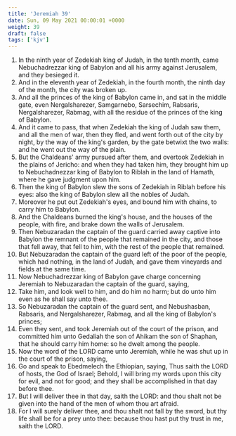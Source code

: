 ```yaml
---
title: 'Jeremiah 39'
date: Sun, 09 May 2021 00:00:01 +0000
weight: 39
draft: false
tags: ['kjv'] 
---
```


1. In the ninth year of Zedekiah king of Judah, in the tenth month, came Nebuchadrezzar king of Babylon and all his army against Jerusalem, and they besieged it.
2. And in the eleventh year of Zedekiah, in the fourth month, the ninth day of the month, the city was broken up.
3. And all the princes of the king of Babylon came in, and sat in the middle gate, even Nergalsharezer, Samgarnebo, Sarsechim, Rabsaris, Nergalsharezer, Rabmag, with all the residue of the princes of the king of Babylon.
4. And it came to pass, that when Zedekiah the king of Judah saw them, and all the men of war, then they fled, and went forth out of the city by night, by the way of the king's garden, by the gate betwixt the two walls: and he went out the way of the plain.
5. But the Chaldeans' army pursued after them, and overtook Zedekiah in the plains of Jericho: and when they had taken him, they brought him up to Nebuchadnezzar king of Babylon to Riblah in the land of Hamath, where he gave judgment upon him.
6. Then the king of Babylon slew the sons of Zedekiah in Riblah before his eyes: also the king of Babylon slew all the nobles of Judah.
7. Moreover he put out Zedekiah's eyes, and bound him with chains, to carry him to Babylon.
8. And the Chaldeans burned the king's house, and the houses of the people, with fire, and brake down the walls of Jerusalem.
9. Then Nebuzaradan the captain of the guard carried away captive into Babylon the remnant of the people that remained in the city, and those that fell away, that fell to him, with the rest of the people that remained.
10. But Nebuzaradan the captain of the guard left of the poor of the people, which had nothing, in the land of Judah, and gave them vineyards and fields at the same time.
11. Now Nebuchadrezzar king of Babylon gave charge concerning Jeremiah to Nebuzaradan the captain of the guard, saying,
12. Take him, and look well to him, and do him no harm; but do unto him even as he shall say unto thee.
13. So Nebuzaradan the captain of the guard sent, and Nebushasban, Rabsaris, and Nergalsharezer, Rabmag, and all the king of Babylon's princes;
14. Even they sent, and took Jeremiah out of the court of the prison, and committed him unto Gedaliah the son of Ahikam the son of Shaphan, that he should carry him home: so he dwelt among the people.
15. Now the word of the LORD came unto Jeremiah, while he was shut up in the court of the prison, saying,
16. Go and speak to Ebedmelech the Ethiopian, saying, Thus saith the LORD of hosts, the God of Israel; Behold, I will bring my words upon this city for evil, and not for good; and they shall be accomplished in that day before thee.
17. But I will deliver thee in that day, saith the LORD: and thou shalt not be given into the hand of the men of whom thou art afraid.
18. For I will surely deliver thee, and thou shalt not fall by the sword, but thy life shall be for a prey unto thee: because thou hast put thy trust in me, saith the LORD.
